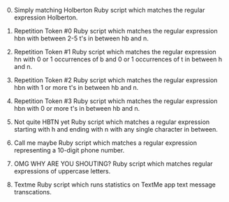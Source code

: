 0. Simply matching Holberton
Ruby script which matches the regular expression Holberton.

1. Repetition Token #0
Ruby script which matches the regular expression hbn with between 2-5 t's in between hb and n.

2. Repetition Token #1
Ruby script which matches the regular expression hn with 0 or 1 occurrences of b and 0 or 1 occurrences of t in between h and n.

3. Repetition Token #2
Ruby script which matches the regular expression hbn with 1 or more t's in between hb and n.

4. Repetition Token #3
Ruby script which matches the regular expression hbn with 0 or more t's in between hb and n.

5. Not quite HBTN yet
Ruby script which matches a regular expression starting with h and ending with n with any single character in between.

6. Call me maybe
Ruby script which matches a regular expression representing a 10-digit phone number.

7. OMG WHY ARE YOU SHOUTING?
Ruby script which matches regular expressions of uppercase letters.

8. Textme
Ruby script which runs statistics on TextMe app text message transcations.
